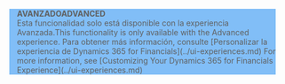 <blockquote STYLE="background: #81BEF7;border-left:None"><span data-ttu-id="3b469-101"><b>AVANZADO</b></span><span class="sxs-lookup"><span data-stu-id="3b469-101"><b>ADVANCED</b></span></span><br /><span data-ttu-id="3b469-102">Esta funcionalidad solo está disponible con la experiencia Avanzada.</span><span class="sxs-lookup"><span data-stu-id="3b469-102">This functionality is only available with the Advanced experience.</span></span> <span data-ttu-id="3b469-103">Para obtener más información, consulte [Personalizar la experiencia de Dynamics 365 for Financials](../ui-experiences.md) </span><span class="sxs-lookup"><span data-stu-id="3b469-103">For more information, see [Customizing Your Dynamics 365 for Financials Experience](../ui-experiences.md) </span></span></blockquote>
